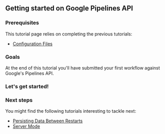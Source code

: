 ## Getting started on Google Pipelines API

### Prerequisites

This tutorial page relies on completing the previous tutorials:

* [Configuration Files](ConfigurationFiles.md)


### Goals

At the end of this tutorial you'll have submitted your first workflow against Google's Pipelines API.

### Let's get started!


### Next steps

You might find the following tutorials interesting to tackle next:

* [Persisting Data Between Restarts](PersistentServer)
* [Server Mode](ServerMode.md)
